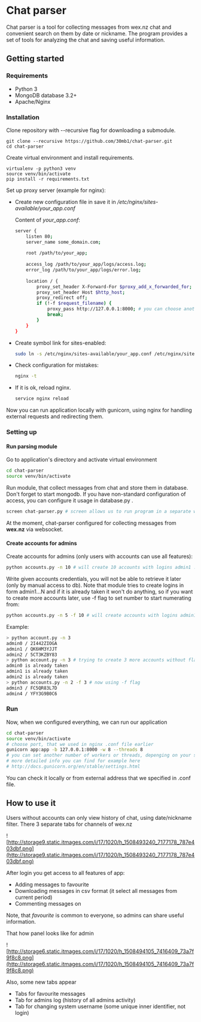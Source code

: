 # Chat parser

Chat parser is a tool for collecting messages from wex.nz chat and convenient search on them by date or nickname. The program provides a set of tools for analyzing the chat and saving useful information.

## Getting started

### Requirements

- Python 3
- MongoDB database 3.2+
- Apache/Nginx

### Installation

Clone repository with --recursive flag for downloading a submodule. 

``` 
git clone --recursive https://github.com/30mb1/chat-parser.git
cd chat-parser
```

Create virtual environment and install requirements.

```
virtualenv -p python3 venv
source venv/bin/activate
pip install -r requirements.txt
```

Set up proxy server (example for nginx):

- Create new configuration file in save it in */etc/nginx/sites-available/your_app.conf*

  Content of *your_app.conf*:

  ```bash
  server {
      listen 80;
      server_name some_domain.com;
   
      root /path/to/your_app;
   
      access_log /path/to/your_app/logs/access.log;
      error_log /path/to/your_app/logs/error.log;
   
      location / {
          proxy_set_header X-Forward-For $proxy_add_x_forwarded_for;
          proxy_set_header Host $http_host;
          proxy_redirect off;
          if (!-f $request_filename) {
              proxy_pass http://127.0.0.1:8000; # you can choose another port
              break;
          }
      }
  }
  ```

- Create symbol link for sites-enabled:

  ```bash
  sudo ln -s /etc/nginx/sites-available/your_app.conf /etc/nginx/sites-enabled/
  ```

- Check configuration for mistakes:

  ```bash
  nginx -t
  ```

- If it is ok, reload nginx.

  ```bash
  service nginx reload
  ```

Now you can run application locally with gunicorn, using nginx for handling external requests and redirecting them.

### Setting up

#### Run parsing module

Go to application's directory and activate virtual environment

```bash
cd chat-parser
source venv/bin/activate
```

Run module, that collect messages from chat and store them in database. Don't forget to start mongodb. If you have non-standard configuration of access, you can configure it usage in database.py .

```bash
screen chat-parser.py # screen allows us to run program in a separate window, so that it works as a daemon
```

At the moment, chat-parser configured for collecting messages from **wex.nz** via websocket.

#### Create accounts for admins

Create accounts for admins (only users with accounts can use all features):

```bash
python accounts.py -n 10 # will create 10 accounts with logins admin1 ... admin10 and random passowords
```

Write given accounts credentials, you will not be able to retrieve it later (only by manual access to db). Note that module tries to create logins in form admin1...N and if it is already taken it won't do anything, so if you want to create more accounts later, use -f flag to set number to start numerating from:

```bash
python accounts.py -n 5 -f 10 # will create accounts with logins admin10...admin15
```

Example:

```bash
> python account.py -n 3
admin0 / 2I442ZIOGA
admin1 / QK6HM3YJJT
admin2 / 5CT3KZBY83
> python account.py -n 3 # trying to create 3 more accounts without flag
admin0 is already taken
admin1 is already taken
admin2 is already taken
> python accounts.py -n 2 -f 3 # now using -f flag
admin3 / FC5QR83L7D
admin4 / YFY3G9B0C6
```

### Run

Now, when we configured everything, we can run our application

```bash
cd chat-parser
source venv/bin/activate
# choose port, that we used in nginx .conf file earlier
gunicorn app:app -b 127.0.0.1:8000 -w 8 --threads 8
# you can set another number of workers or threads, depenging on your system characteristics
# more detailed info you can find for example here
# http://docs.gunicorn.org/en/stable/settings.html
```

You can check it locally or from external address that we specified in .conf file.

## How to use it

Users without accounts can only view history of chat, using date/nickname filter. There 3 separate tabs for channels of wex.nz

![http://storage9.static.itmages.com/i/17/1020/h_1508493240_7177178_787e403dbf.png](http://storage9.static.itmages.com/i/17/1020/h_1508493240_7177178_787e403dbf.png)

After login you get access to all features of app:

- Adding messages to favourite
- Downloading messages in csv format (it select all messages from current period)
- Commenting messages on

Note, that *favourite* is common to everyone, so admins can share useful information.

That how panel looks like for admin

![http://storage6.static.itmages.com/i/17/1020/h_1508494105_7416409_73a7f9f8c8.png](http://storage6.static.itmages.com/i/17/1020/h_1508494105_7416409_73a7f9f8c8.png)

Also, some new tabs appear

- Tabs for favourite messages
- Tab for admins log (history of all admins activity)
- Tab for changing system username (some unique inner identifier, not login)